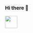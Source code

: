 ### Hi there 👋

<img src="https://media.giphy.com/media/vFKqnCdLPNOKc/giphy.gif" width="40" height="40" />
<!--
**hieuncong/hieuncong** is a ✨ _special_ ✨ repository because its `README.md` (this file) appears on your GitHub profile.

Here are some ideas to get you started:

- 🔭 I’m currently working on ...
- 🌱 I’m currently learning ...
- 👯 I’m looking to collaborate on ...
- 🤔 I’m looking for help with ...
- 💬 Ask me about ...
- 📫 How to reach me: ...
- 😄 Pronouns: ...
- ⚡ Fun fact: ...
-->
